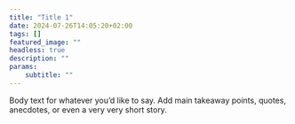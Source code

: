 ```yaml
---
title: "Title 1"
date: 2024-07-26T14:05:20+02:00
tags: []
featured_image: ""
headless: true
description: ""
params:
    subtitle: ""
---
```


Body text for whatever you’d like to say. Add main takeaway points, quotes, anecdotes, or even a very very short story. 